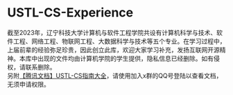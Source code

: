# USTL-CS-Experience
截至2023年，辽宁科技大学计算机与软件工程学院共设有计算机科学与技术、软件工程、网络工程、物联网工程、大数据科学与技术等五个专业。在学习过程中，上届前辈的经验弥足珍贵，因此创立此库，欢迎大家学习补充，发扬互联网开源精神。本库中出现的文件均由计算机学院的学生提供，隐私信息已经删除。如有侵权，请联系删除。<br>
另附[【腾讯文档】USTL-CS指南大全](https://docs.qq.com/sheet/DTFlGTHlzeGFDbm1v?tab=umhk0c)，请使用加入x群的QQ号登陆以查看文档，无须申请权限。
